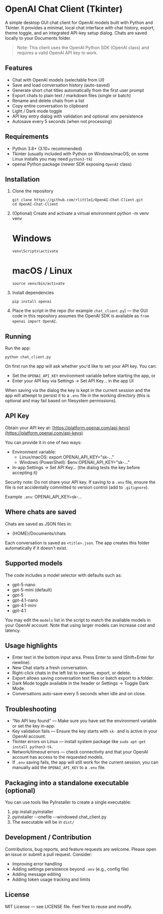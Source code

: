 # OpenAI Chat Client (Tkinter)

A simple desktop GUI chat client for OpenAI models built with Python and Tkinter. It provides a minimal, local chat interface with chat history, export, theme toggle, and an integrated API-key setup dialog. Chats are saved locally to your Documents folder.

> Note: This client uses the OpenAI Python SDK (OpenAI class) and requires a valid OpenAI API key to work.

## Features
- Chat with OpenAI models (selectable from UI)
- Save and load conversation history (auto-saved)
- Generate short chat titles automatically from the first user prompt
- Export chats to plain text / markdown files (single or batch)
- Rename and delete chats from a list
- Copy entire conversation to clipboard
- Light / Dark mode toggle
- API key entry dialog with validation and optional .env persistence
- Autosave every 5 seconds (when not processing)

## Requirements
- Python 3.8+ (3.10+ recommended)
- Tkinter (usually included with Python on Windows/macOS; on some Linux installs you may need `python3-tk`)
- openai Python package (newer SDK exposing `OpenAI` class)

## Installation

1. Clone the repository
   ```
   git clone https://github.com/rlittle1/OpenAI-Chat-Client.git
   cd OpenAI-Chat-Client
   ```
2. (Optional) Create and activate a virtual environment
   python -m venv venv
   # Windows
   ```
   venv\Scripts\activate
   ```

   # macOS / Linux
   ```
   source venv/bin/activate
   ```

4. Install dependencies
   ```
   pip install openai
   ```

5. Place the script in the repo (for example `chat_client.py`) — the GUI code in this repository assumes the OpenAI SDK is available as `from openai import OpenAI`.

## Running

Run the app:
```
python chat_client.py
```

On first run the app will ask whether you'd like to set your API key. You can:
- Set the `OPENAI_API_KEY` environment variable before starting the app, or
- Enter your API key via Settings → Set API Key… in the app UI

When saving via the dialog the key is kept in the current session and the app will attempt to persist it to a `.env` file in the working directory (this is optional and may fail based on filesystem permissions).

## API Key

Obtain your API key at: [https://platform.openai.com/api-keys](https://platform.openai.com/api-keys)

You can provide it in one of two ways:
- Environment variable:
  - Linux/macOS: export OPENAI_API_KEY="sk-..."
  - Windows (PowerShell): $env:OPENAI_API_KEY="sk-..."
- In-app Settings → Set API Key… (the dialog tests the key before accepting it)

Security note: Do not share your API key. If saving to a `.env` file, ensure the file is not accidentally committed to version control (add to `.gitignore`).

Example `.env`:
OPENAI_API_KEY=sk-...

## Where chats are saved

Chats are saved as JSON files in:
- {HOME}/Documents/chats

Each conversation is saved as `<title>.json`. The app creates this folder automatically if it doesn't exist.

## Supported models

The code includes a model selector with defaults such as:
- gpt-5-nano
- gpt-5-mini (default)
- gpt-5
- gpt-4.1-nano
- gpt-4.1-mini
- gpt-4.1

You may edit the `models` list in the script to match the available models in your OpenAI account. Note that using larger models can increase cost and latency.

## Usage highlights
- Enter text in the bottom input area. Press Enter to send (Shift+Enter for newline).
- New Chat starts a fresh conversation.
- Right-click chats in the left list to rename, export, or delete.
- Export allows saving conversation text files or batch export to a folder.
- Dark Mode toggle available in the header or Settings → Toggle Dark Mode.
- Conversations auto-save every 5 seconds when idle and on close.

## Troubleshooting

- "No API key found" — Make sure you have set the environment variable or set the key in-app.
- Key validation fails — Ensure the key starts with `sk-` and is active in your OpenAI account.
- Tkinter errors on Linux — install system package like `sudo apt-get install python3-tk`.
- Network/timeout errors — check connectivity and that your OpenAI account has access to the requested models.
- If `.env` saving fails, the app will still work for the current session; you can manually add the `OPENAI_API_KEY` to a `.env` file.

## Packaging into a standalone executable (optional)
You can use tools like PyInstaller to create a single executable:
1. pip install pyinstaller
2. pyinstaller --onefile --windowed chat_client.py
3. The executable will be in `dist/`

## Development / Contribution
Contributions, bug reports, and feature requests are welcome. Please open an issue or submit a pull request. Consider:
- Improving error handling
- Adding settings persistence beyond `.env` (e.g., config file)
- Adding message editing
- Adding token usage tracking and limits

## License
MIT License — see LICENSE file. Feel free to reuse and modify.
